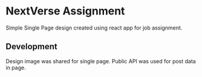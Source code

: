 # NextVerse Assignment

Simple Single Page design created using react app for job assignment. 

## Development

Design image was shared for single page. Public API was used for post data in page.
